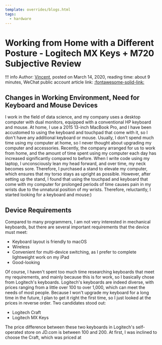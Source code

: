 ```yaml
---
template: overrides/blogs.html
tags:
  - hardware
---
```


# Working from Home with a Different Posture - Logitech MX Keys + M720 Subjective Review

!!! info
    Author: [Vincent](https://github.com/Realvincentyuan), posted on March 14, 2020, reading time: about 9 minutes, WeChat public account article link: [:fontawesome-solid-link:](https://mp.weixin.qq.com/s?__biz=MzI4Mjk3NzgxOQ==&mid=2247483703&idx=1&sn=3a9b403a543316cec5e92b4cf6d53454&chksm=eb90f243dce77b5586c5733ee84aae0574cfe58f96b39aa98bb804f42c03f0cbe06e296f5bec&token=428299100&lang=zh_CN#rd)

## Changes in Working Environment, Need for Keyboard and Mouse Devices

I work in the field of data science, and my company uses a desktop computer with dual monitors, equipped with a conventional HP keyboard and mouse. At home, I use a 2015 13-inch MacBook Pro, and I have been accustomed to using the keyboard and touchpad that come with it, so I don't have any additional keyboard or mouse. Usually, I don't spend much time using my computer at home, so I never thought about upgrading my computer and accessories.
Recently, the company arranged for us to work from home, and the amount of time spent using my computer each day has increased significantly compared to before. When I write code using my laptop, I unconsciously lean my head forward, and over time, my neck becomes sore. Therefore, I purchased a stand to elevate my computer, which ensures that my torso stays as upright as possible. However, after setting up the stand, I found that using the touchpad and keyboard that come with my computer for prolonged periods of time causes pain in my wrists due to the unnatural position of my wrists. Therefore, reluctantly, I started looking for a keyboard and mouse:)

## Device Requirements

Compared to many programmers, I am not very interested in mechanical keyboards, but there are several important requirements that the device must meet:

* Keyboard layout is friendly to macOS
* Wireless
* Convenient for multi-device switching, as I prefer to complete lightweight work on my iPad
* Good-looking

Of course, I haven't spent too much time researching keyboards that meet my requirements, and mainly because this is for work, so I basically chose from Logitech's keyboards. Logitech's keyboards are indeed diverse, with prices ranging from a little over 100 to over 1,000, which can meet the needs of most people. Because I won't upgrade my keyboard for a long time in the future, I plan to get it right the first time, so I just looked at the prices in reverse order. Two candidates stood out:

* Logitech Craft
* Logitech MX Keys

The price difference between these two keyboards in Logitech's self-operated store on JD.com is between 100 and 200. At first, I was inclined to choose the Craft, which was priced at